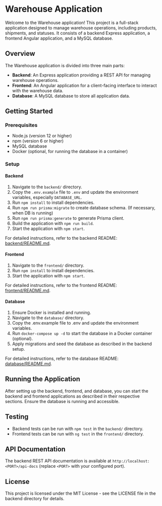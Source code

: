 # Warehouse Application

Welcome to the Warehouse application! This project is a full-stack application designed to manage warehouse operations, including products, shipments, and statuses. It consists of a backend Express application, a frontend Angular application, and a MySQL database.

## Overview

The Warehouse application is divided into three main parts:

- **Backend**: An Express application providing a REST API for managing warehouse operations.
- **Frontend**: An Angular application for a client-facing interface to interact with the warehouse data.
- **Database**: A MySQL database to store all application data.

## Getting Started

### Prerequisites

- Node.js (version 12 or higher)
- npm (version 6 or higher)
- MySQL database
- Docker (optional, for running the database in a container)

### Setup

#### Backend

1. Navigate to the `backend/` directory.
2. Copy the `.env.example` file to `.env` and update the environment variables, especially `DATABASE_URL`.
3. Run `npm install` to install dependencies.
4. Run `npm run prisma:migrate` to create database schema. (If necessary, when DB is running)
5. Run `npm run prisma:generate` to generate Prisma client.
6. Build the application with `npm run build`.
7. Start the application with `npm start`.

For detailed instructions, refer to the backend README: [backend/README.md](backend/README.md).

#### Frontend

1. Navigate to the `frontend/` directory.
2. Run `npm install` to install dependencies.
3. Start the application with `npm start`.

For detailed instructions, refer to the frontend README: [frontend/README.md](frontend/README.md).

#### Database

1. Ensure Docker is installed and running.
2. Navigate to the `database/` directory.
3. Copy the .env.example file to .env and update the environment variables.
4. Run `docker-compose up -d` to start the database in a Docker container (optional).
5. Apply migrations and seed the database as described in the backend setup.

For detailed instructions, refer to the database README: [database/README.md](database/README.md).

## Running the Application

After setting up the backend, frontend, and database, you can start the backend and frontend applications as described in their respective sections. Ensure the database is running and accessible.

## Testing

- Backend tests can be run with `npm test` in the `backend/` directory.
- Frontend tests can be run with `ng test` in the `frontend/` directory.

## API Documentation

The backend REST API documentation is available at `http://localhost:<PORT>/api-docs` (replace `<PORT>` with your configured port).

## License

This project is licensed under the MIT License - see the LICENSE file in the backend directory for details.